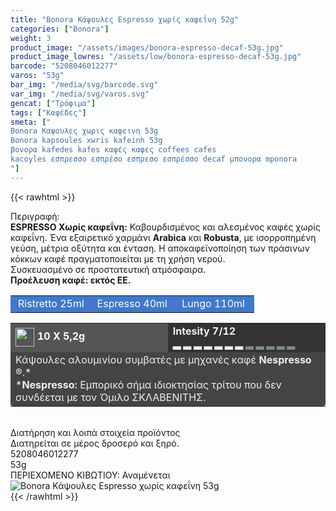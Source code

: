 ```yaml
---
title: "Bonora Κάψουλες Espresso χωρίς καφεΐνη 52g"
categories: ["Bonora"]
weight: 3
product_image: "/assets/images/bonora-espresso-decaf-53g.jpg"
product_image_lowres: "/assets/low/bonora-espresso-decaf-53g.jpg"
barcode: "5208046012277"
varos: "53g"
bar_img: "/media/svg/barcode.svg"
var_img: "/media/svg/varos.svg"
gencat: ["Τρόφιμα"]
tags: ["Καφέδες"]
smeta: ["
Bonora Καψουλες χωρις καφεινη 53g
Bonora kapsoules xwris kafeinh 53g
βονορα kafedes kafes καφές καφες coffees cafes
kacoyles εσπρεσσο εσπρέσο εσπρεσο εσπρέσσο decaf μπονορα mponora
"]
---
```

{{< rawhtml >}}
<style>
    td {border-radius: 0 !important;}
</style>
<div class="sload67">
    <div class="product">
        <div id="sistatika">Περιγραφή:</div>
            <div class="alltext"><b>ESPRESSO Χωρίς καφεΐνη:</b> Καβουρδισμένος και αλεσμένος καφές χωρίς καφεΐνη. Ένα εξαιρετικό χαρμάνι <b>Arabica</b> και <b>Robusta</b>, με ισορροπημένη γεύση, μέτρια οξύτητα και ένταση. Η αποκαφεϊνοποίηση των πράσινων κόκκων καφέ πραγματοποιείται με τη χρήση νερού. <br>
            Συσκευασμένο σε προστατευτική ατμόσφαιρα.<br>
            <b>Προέλευση καφέ: εκτός ΕΕ.</b></div>
        <table style="border-collapse:collapse;width:100%" border="0" cellpadding="15px">
            <tbody>
                <tr>
                    <td style="width:32.95%;background-color:#4278cc;text-align:center;border-top-left-radius: 4px !important;"><span
                            style="color:#fff">Ristretto 25ml</span></td>
                    <td style="width:32.95%;text-align:center;background-color:#4278cc"><span
                            style="color:#fff">Espresso 40ml</span></td>
                    <td style="width:32.95%;text-align:center;background-color:#4278cc;border-top-right-radius: 4px !important"><span style="color:#fff">Lungo
                            110ml</span></td>
                </tr>
            </tbody>
        </table>
        <table style="border-collapse:collapse;width:100%" border="0" cellpadding="15px;">
            <tbody>
                <tr>
                    <td style="width:49.55%;background-color:#555;vertical-align:middle"><strong><span
                                style="color:#fff"><img style="margin-right:5px;vertical-align:middle"
                                    src="/media/icons/kaps.svg" width="30px" alt="">10 X 5,2g</span></strong></td>
                    <td style="width:49.65%;background-color:#333"><strong><span style="color:#ecf0f1">Intesity
                                7/12<br>▂ ▂ ▂ ▂ ▂ ▂ ▂<span style="color:#7e8c8d"> ▂ ▂ ▂ ▂ ▂</span></span></strong></td>
                </tr>
                <tr>
                    <td style="width:49.55%;background-color:#444;border-radius: 0 0 4px 4px !important;" colspan="2"><span style="color:#ecf0f1">Κάψουλες αλουμινίου συµβατές µε µηχανές καφέ <strong>Nespresso</strong> ®.*</span><br><span
                            style="color:#ecf0f1">*<strong>Nespresso:</strong> Εµπορικό σήµα ιδιοκτησίας τρίτου που δεv
                            συνδέεται µε τον Όµιλο ΣΚΛΑΒΕΝΙΤΗΣ.</span></td>
                </tr>
            </tbody>
        </table>
        <div>&nbsp;</div>
        <div id="loipa">Διατήρηση και λοιπά στοιχεία προϊόντος</div>
        <div class="alltext">Διατηρείται σε µέρος δροσερό και ξηρό.</div>
        <div id="barcode">
            <div id="barimage1"></div><span id="bartext">5208046012277</span>
        </div>
        <div id="varos">
            <div id="varosimage1"></div><span id="varostext">53g</span>
        </div>
        <div id="kivotio">ΠΕΡΙΕΧΟΜΕΝΟ ΚΙΒΩΤΙΟΥ: Αναμένεται</div>
        <div class="pimg"><img alt="Bonora Κάψουλες Espresso χωρίς καφεΐνη 53g"
                title="Bonora Κάψουλες Espresso χωρίς καφεΐνη 53g" src="/assets/images/bonora-espresso-decaf-53g.jpg">
        </div>
    </div>
</div>
{{< /rawhtml >}}